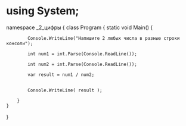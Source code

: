 # using System;

namespace _2_цифры
{
    class Program
    {
        static void Main()
        {


            Console.WriteLine("Напишите 2 любых числа в разные строки консоли");

            int num1 = int.Parse(Console.ReadLine());

            int num2 = int.Parse(Console.ReadLine());

            var result = num1 / num2;
            

            Console.WriteLine( result );

        }
    }
}
